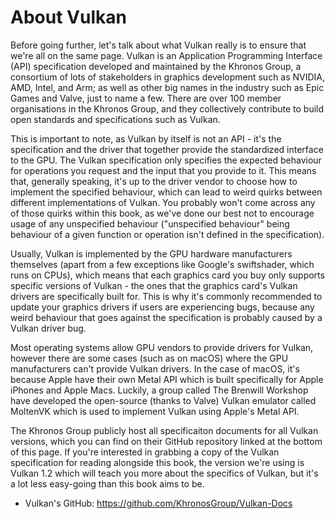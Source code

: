 # About Vulkan
Before going further, let's talk about what Vulkan really is to ensure that we're all on the same page. Vulkan is an Application Programming Interface (API) specification developed and maintained by the Khronos Group, a consortium of lots of stakeholders in graphics development such as NVIDIA, AMD, Intel, and Arm; as well as other big names in the industry such as Epic Games and Valve, just to name a few. There are over 100 member organisations in the Khronos Group, and they collectively contribute to build open standards and specifications such as Vulkan.

This is important to note, as Vulkan by itself is not an API - it's the specification and the driver that together provide the standardized interface to the GPU. The Vulkan specification only specifies the expected behaviour for operations you request and the input that you provide to it. This means that, generally speaking, it's up to the driver vendor to choose how to implement the specified behaviour, which can lead to weird quirks between different implementations of Vulkan. You probably won't come across any of those quirks within this book, as we've done our best not to encourage usage of any unspecified behaviour ("unspecified behaviour" being behaviour of a given function or operation isn't defined in the specification).

Usually, Vulkan is implemented by the GPU hardware manufacturers themselves (apart from a few exceptions like Google's swiftshader, which runs on CPUs), which means that each graphics card you buy only supports specific versions of Vulkan - the ones that the graphics card's Vulkan drivers are specifically built for. This is why it's commonly recommended to update your graphics drivers if users are experiencing bugs, because any weird behaviour that goes against the specification is probably caused by a Vulkan driver bug.

Most operating systems allow GPU vendors to provide drivers for Vulkan, however there are some cases (such as on macOS) where the GPU manufacturers can't provide Vulkan drivers. In the case of macOS, it's because Apple have their own Metal API which is built specifically for Apple iPhones and Apple Macs. Luckily, a group called The Brenwill Workshop have developed the open-source (thanks to Valve) Vulkan emulator called MoltenVK which is used to implement Vulkan using Apple's Metal API.

The Khronos Group publicly host all specificaiton documents for all Vulkan versions, which you can find on their GitHub repository linked at the bottom of this page. If you're interested in grabbing a copy of the Vulkan specification for reading alongside this book, the version we're using is Vulkan 1.2 which will teach you more about the specifics of Vulkan, but it's a lot less easy-going than this book aims to be.

- Vulkan's GitHub: https://github.com/KhronosGroup/Vulkan-Docs